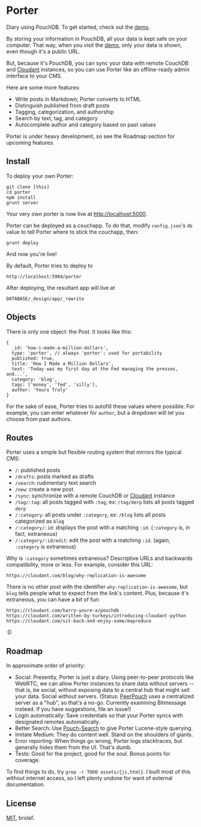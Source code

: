 # Porter

[demo]: http://porter.maxthayer.org
[peerpouch]: https://github.com/natevw/PeerPouch
[pouchsearch]: https://github.com/pouchdb/pouchdb-search
[cloudant]: https://cloudant.com
[mit]: http://opensource.org/licenses/MIT

Diary using PouchDB. To get started, check out the [demo][demo].

By storing your information in PouchDB, all your data is kept safe on your computer. That way, when you visit the [demo][demo], only your data is shown, even though it's a public URL.

But, because it's PouchDB, you can sync your data with remote CouchDB and [Cloudant][cloudant] instances, so you can use Porter like an offline-ready admin interface to your CMS.

Here are some more features:

* Write posts in Markdown; Porter converts to HTML
* Distinguish published from draft posts
* Tagging, categorization, and authorship
* Search by text, tag, and category
* Autocomplete author and category based on past values

Porter is under heavy development, so see the Roadmap section for upcoming features.

## Install

To deploy your own Porter:

    git clone [this]
    cd porter
    npm install
    grunt server

Your very own porter is now live at <http://localhost:5000>.

Porter can be deployed as a couchapp. To do that, modify `config.json`'s `db` value to tell Porter where to stick the couchapp, then:

    grunt deploy

And now you're live! 

By default, Porter tries to deploy to

    http://localhost:5984/porter

After deploying, the resultant app will live at

    DATABASE/_design/app/_rewrite

## Objects

There is only one object: the Post. It looks like this:

    {
      _id: 'how-i-made-a-million-dollars',
      type: 'porter', // always 'porter'; used for portability
      published: true,
      title: 'How I Made a Million Dollars',
      text: 'Today was my first day at the Fed managing the presses, and...',
      category: 'blog',
      tags: ['money', 'fed', 'silly'],
      author: 'Yours Truly'
    }

For the sake of ease, Porter tries to autofill these values where possible. For example, you can enter whatever for `author`, but a dropdown will let you choose from past authors.

## Routes

Porter uses a simple but flexible routing system that mirrors the typical CMS:

* `/`: published posts
* `/drafts`: posts marked as drafts
* `/search`: rudimentary text search
* `/new`: create a new post
* `/sync`: synchronize with a remote CouchDB or [Cloudant][cloudant] instance
* `/tag/:tag`: all posts tagged with `:tag`, ex: `/tag/derp` lists all posts tagged `derp`
* `/:category`: all posts under `:category`, ex: `/blog` lists all posts categorized as `blog`
* `/:category/:id`: displays the post with a matching `:id`. (`:category` is, in fact, extraneous)
* `/:category/:id/edit`: edit the post with a matching `:id`. (again, `:category` is extraneous)

Why is `:category` sometimes extraneous? Descriptive URLs and backwards compatibility, more or less. For example, consider this URL:

    https://cloudant.com/blog/why-replication-is-awesome

There is no other post with the identifier `why-replication-is-awesome`, but `blog` tells people what to expect from the link's content. Plus, because it's extraneous, you can have a bit of fun:

    https://cloudant.com/harry-youre-a/pouchdb
    https://cloudant.com/written-by-turkeys/introducing-cloudant-python
    https://cloudant.com/sit-back-and-enjoy-some/mapreduce

:D

## Roadmap

In approximate order of priority:

* Social: Presently, Porter is just a diary. Using peer-to-peer protocols like WebRTC, we can allow Porter instances to share data without servers -- that is, be social, without exposing data to a central hub that might sell your data. Social without servers. (Status: [PeerPouch][peerpouch] uses a centralized server as a "hub", so that's a no-go. Currently examining Bitmessage instead. If you have suggestions, file an issue!)
* Login automatically: Save credentials so that your Porter syncs with designated remotes automatically.
* Better Search: Use [Pouch-Search][pouchsearch] to give Porter Lucene-style querying.
* Imitate Medium: They do content well. Stand on the shoulders of giants.
* Error reporting: When things go wrong, Porter logs stacktraces, but generally hides them from the UI. That's dumb.
* Tests: Good for the project, good for the soul. Bonus points for coverage.

To find things to do, try `grep -r TODO assets/{js,html}`. I built most of this without internet access, so I left plenty undone for want of external documentation.

## License

[MIT][mit], brolaf.